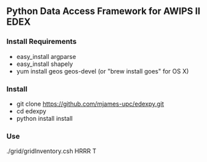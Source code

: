 ## Python Data Access Framework for AWIPS II EDEX

### Install Requirements

* easy_install argparse
* easy_install shapely
* yum install geos geos-devel (or "brew install goes" for OS X)

### Install

* git clone https://github.com/mjames-upc/edexpy.git
* cd edexpy
* python install install

### Use

./grid/gridInventory.csh HRRR T

